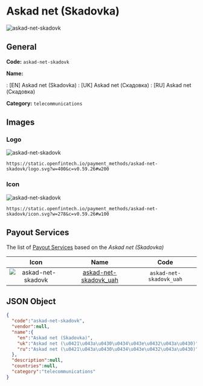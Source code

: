 
# Askad net (Skadovka) 
![askad-net-skadovk](https://static.openfintech.io/payment_methods/askad-net-skadovk/logo.svg?w=400&c=v0.59.26#w200)  

## General 
**Code:** `askad-net-skadovk` 
 
**Name:** 
 
:	[EN] Askad net (Skadovka) 
:	[UK] Askad net (Скадовка) 
:	[RU] Askad net (Скадовка) 
 
**Category:** `telecommunications` 
 

## Images 

### Logo 
![askad-net-skadovk](https://static.openfintech.io/payment_methods/askad-net-skadovk/logo.svg?w=400&c=v0.59.26#w200)  

```
https://static.openfintech.io/payment_methods/askad-net-skadovk/logo.svg?w=400&c=v0.59.26#w200
```  

### Icon 
![askad-net-skadovk](https://static.openfintech.io/payment_methods/askad-net-skadovk/icon.svg?w=278&c=v0.59.26#w100)  

```
https://static.openfintech.io/payment_methods/askad-net-skadovk/icon.svg?w=278&c=v0.59.26#w100
```  

## Payout Services 
 
The list of [Payout Services](/payout-services/) based on the _Askad net (Skadovka)_ 

|Icon|Name|Code| 
|:---:|:---:|:---:| 
|![askad-net-skadovk](https://static.openfintech.io/payout_methods/askad-net-skadovk/icon.svg?w=278&c=v0.59.26#w40) |[askad-net-skadovk_uah](/payout-services/askad-net-skadovk_uah/)|`askad-net-skadovk_uah`| 
 

## JSON Object 

```json
{
  "code":"askad-net-skadovk",
  "vendor":null,
  "name":{
    "en":"Askad net (Skadovka)",
    "uk":"Askad net (\u0421\u043a\u0430\u0434\u043e\u0432\u043a\u0430)",
    "ru":"Askad net (\u0421\u043a\u0430\u0434\u043e\u0432\u043a\u0430)"
  },
  "description":null,
  "countries":null,
  "category":"telecommunications"
}
```  
